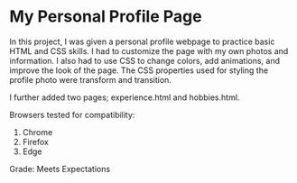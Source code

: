 # My Personal Profile Page

In this project, I was given a personal profile webpage to practice basic HTML and CSS skills. I had to customize the page with my own photos and information. I also had to use CSS to change colors, add animations, and improve the look of the page. The CSS properties used for styling the profile photo were transform and transition. 

I further added two pages; experience.html and hobbies.html. 

Browsers tested for compatibility:

 1. Chrome
 2. Firefox
 3. Edge

Grade: Meets Expectations
 
